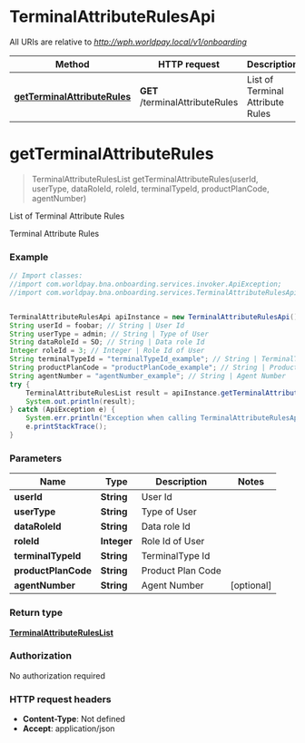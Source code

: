 # TerminalAttributeRulesApi

All URIs are relative to *http://wph.worldpay.local/v1/onboarding*

Method | HTTP request | Description
------------- | ------------- | -------------
[**getTerminalAttributeRules**](TerminalAttributeRulesApi.md#getTerminalAttributeRules) | **GET** /terminalAttributeRules | List of Terminal Attribute Rules


<a name="getTerminalAttributeRules"></a>
# **getTerminalAttributeRules**
> TerminalAttributeRulesList getTerminalAttributeRules(userId, userType, dataRoleId, roleId, terminalTypeId, productPlanCode, agentNumber)

List of Terminal Attribute Rules

Terminal Attribute Rules

### Example
```java
// Import classes:
//import com.worldpay.bna.onboarding.services.invoker.ApiException;
//import com.worldpay.bna.onboarding.services.TerminalAttributeRulesApi;


TerminalAttributeRulesApi apiInstance = new TerminalAttributeRulesApi();
String userId = foobar; // String | User Id
String userType = admin; // String | Type of User
String dataRoleId = SO; // String | Data role Id
Integer roleId = 3; // Integer | Role Id of User
String terminalTypeId = "terminalTypeId_example"; // String | TerminalType Id
String productPlanCode = "productPlanCode_example"; // String | Product Plan Code
String agentNumber = "agentNumber_example"; // String | Agent Number
try {
    TerminalAttributeRulesList result = apiInstance.getTerminalAttributeRules(userId, userType, dataRoleId, roleId, terminalTypeId, productPlanCode, agentNumber);
    System.out.println(result);
} catch (ApiException e) {
    System.err.println("Exception when calling TerminalAttributeRulesApi#getTerminalAttributeRules");
    e.printStackTrace();
}
```

### Parameters

Name | Type | Description  | Notes
------------- | ------------- | ------------- | -------------
 **userId** | **String**| User Id |
 **userType** | **String**| Type of User |
 **dataRoleId** | **String**| Data role Id |
 **roleId** | **Integer**| Role Id of User |
 **terminalTypeId** | **String**| TerminalType Id |
 **productPlanCode** | **String**| Product Plan Code |
 **agentNumber** | **String**| Agent Number | [optional]

### Return type

[**TerminalAttributeRulesList**](TerminalAttributeRulesList.md)

### Authorization

No authorization required

### HTTP request headers

 - **Content-Type**: Not defined
 - **Accept**: application/json

